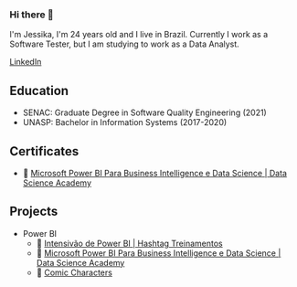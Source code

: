 ### Hi there 👋

I'm Jessika, I'm 24 years old and I live in Brazil. 
Currently I work as a Software Tester, but I am studying to work as a Data Analyst.

[LinkedIn](https://www.linkedin.com/in/jessikafreire/)


## Education
- SENAC: Graduate Degree in Software Quality Engineering (2021)
- UNASP: Bachelor in Information Systems (2017-2020)

## Certificates
- 🔗 [Microsoft Power BI Para Business Intelligence e Data Science | Data Science Academy](https://mycourse.app/nYpVFbB2JpJSVMpj9)

## Projects
- Power BI
  - 🔗 [Intensivão de Power BI | Hashtag Treinamentos](https://github.com/JessikaFreire/Intensivao-de-Power-BI-2023)
  - 🔗 [Microsoft Power BI Para Business Intelligence e Data Science | Data Science Academy](https://github.com/JessikaFreire/Data-Science-Academy-Power-BI)
  - 🔗 [Comic Characters](https://github.com/JessikaFreire/Comic-Characters)
